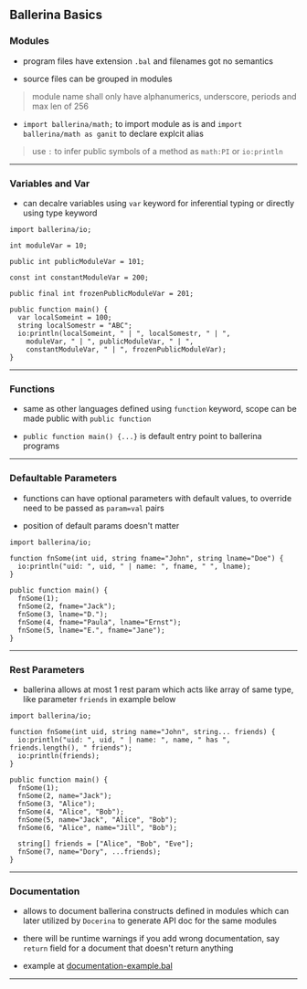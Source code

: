 
## Ballerina Basics

### Modules

* program files have extension `.bal` and filenames got no semantics

* source files can be grouped in modules
> module name shall only have alphanumerics, underscore, periods and max len of 256

*  `import ballerina/math;` to import module as is and `import ballerina/math as ganit` to declare explcit alias
> use `:` to infer public symbols of a method as `math:PI` or `io:println`

---

### Variables and Var

* can decalre variables using `var` keyword for inferential typing or directly using type keyword

```
import ballerina/io;

int moduleVar = 10;

public int publicModuleVar = 101;

const int constantModuleVar = 200;

public final int frozenPublicModuleVar = 201;

public function main() {
  var localSomeint = 100;
  string localSomestr = "ABC";
  io:println(localSomeint, " | ", localSomestr, " | ",
    moduleVar, " | ", publicModuleVar, " | ",
    constantModuleVar, " | ", frozenPublicModuleVar);
}
```

---

### Functions

* same as other languages defined using `function` keyword, scope can be made public with `public function`


* `public function main() {...}` is default entry point to ballerina programs

---

### Defaultable Parameters

* functions can have optional parameters with default values, to override need to be passed as `param=val` pairs

* position of default params doesn't matter

```
import ballerina/io;

function fnSome(int uid, string fname="John", string lname="Doe") {
  io:println("uid: ", uid, " | name: ", fname, " ", lname);
}

public function main() {
  fnSome(1);
  fnSome(2, fname="Jack");
  fnSome(3, lname="D.");
  fnSome(4, fname="Paula", lname="Ernst");
  fnSome(5, lname="E.", fname="Jane");
}
```

---

### Rest Parameters

* ballerina allows at most 1 rest param which acts like array of same type, like parameter `friends` in example below

```
import ballerina/io;

function fnSome(int uid, string name="John", string... friends) {
  io:println("uid: ", uid, " | name: ", name, " has ", friends.length(), " friends");
  io:println(friends);
}

public function main() {
  fnSome(1);
  fnSome(2, name="Jack");
  fnSome(3, "Alice");
  fnSome(4, "Alice", "Bob");
  fnSome(5, name="Jack", "Alice", "Bob");
  fnSome(6, "Alice", name="Jill", "Bob");

  string[] friends = ["Alice", "Bob", "Eve"];
  fnSome(7, name="Dory", ...friends);
}
```

---

### Documentation

* allows to document ballerina constructs defined in modules which can later utilized by `Docerina` to generate API doc for the same modules

* there will be runtime warnings if you add wrong documentation, say `return` field for a document that doesn't return anything

* example at [documentation-example.bal](./documentation-example.bal)

---
